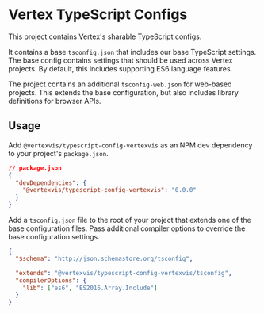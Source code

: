 # Vertex TypeScript Configs

This project contains Vertex's sharable TypeScript configs.

It contains a base `tsconfig.json` that includes our base TypeScript settings.
The base config contains settings that should be used across Vertex projects. By
default, this includes supporting ES6 language features.

The project contains an additional `tsconfig-web.json` for web-based projects.
This extends the base configuration, but also includes library definitions for
browser APIs.

## Usage

Add `@vertexvis/typescript-config-vertexvis` as an NPM dev dependency to your
project's `package.json`.

```json
// package.json
{
  "devDependencies": {
    "@vertexvis/typescript-config-vertexvis": "0.0.0"
  }
}
```

Add a `tsconfig.json` file to the root of your project that extends one of the
base configuration files. Pass additional compiler options to override the base
configuration settings.

```json
{
  "$schema": "http://json.schemastore.org/tsconfig",

  "extends": "@vertexvis/typescript-config-vertexvis/tsconfig",
  "compilerOptions": {
    "lib": ["es6", "ES2016.Array.Include"]
  }
}
```
